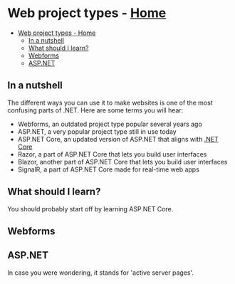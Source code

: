 <!-- title: Web project types -->
# Web project types - [Home](../index.md)

- [Web project types - Home](#web-project-types---home)
  - [In a nutshell](#in-a-nutshell)
  - [What should I learn?](#what-should-i-learn)
  - [Webforms](#webforms)
  - [ASP.NET](#aspnet)

## In a nutshell

The different ways you can use it to make websites is one of the most confusing parts of .NET. Here are some terms you will hear:

- Webforms, an outdated project type popular several years ago
- ASP.NET, a very popular project type still in use today
- ASP.NET Core, an updated version of ASP.NET that aligns with [.NET Core](../general-dotnet/dotnet-versions.md)
- Razor, a part of ASP.NET Core that lets you build user interfaces
- Blazor, another part of ASP.NET Core that lets you build user interfaces
- SignalR, a part of ASP.NET Core made for real-time web apps

## What should I learn?

You should probably start off by learning ASP.NET Core.

## Webforms

## ASP.NET

In case you were wondering, it stands for 'active server pages'.
